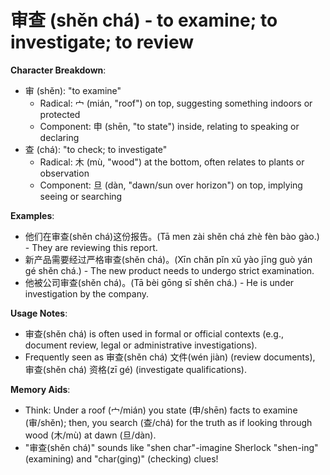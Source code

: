 # **审查 (shěn chá) - to examine; to investigate; to review**

**Character Breakdown**:  
- 审 (shěn): "to examine"
  - Radical: 宀 (mián, "roof") on top, suggesting something indoors or protected
  - Component: 申 (shēn, "to state") inside, relating to speaking or declaring  
- 查 (chá): "to check; to investigate"
  - Radical: 木 (mù, "wood") at the bottom, often relates to plants or observation
  - Component: 旦 (dàn, "dawn/sun over horizon") on top, implying seeing or searching

**Examples**:  
- 他们在审查(shěn chá)这份报告。(Tā men zài shěn chá zhè fèn bào gào.) - They are reviewing this report.  
- 新产品需要经过严格审查(shěn chá)。(Xīn chǎn pǐn xū yào jīng guò yán gé shěn chá.) - The new product needs to undergo strict examination.  
- 他被公司审查(shěn chá)。(Tā bèi gōng sī shěn chá.) - He is under investigation by the company.

**Usage Notes**:  
- 审查(shěn chá) is often used in formal or official contexts (e.g., document review, legal or administrative investigations).  
- Frequently seen as 审查(shěn chá) 文件(wén jiàn) (review documents), 审查(shěn chá) 资格(zī gé) (investigate qualifications).

**Memory Aids**:  
- Think: Under a roof (宀/mián) you state (申/shēn) facts to examine (审/shěn); then, you search (查/chá) for the truth as if looking through wood (木/mù) at dawn (旦/dàn).  
- "审查(shěn chá)" sounds like "shen char"-imagine Sherlock "shen-ing" (examining) and "char(ging)" (checking) clues!